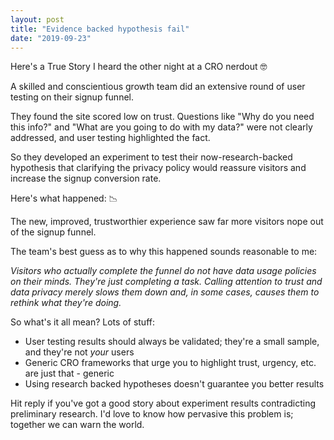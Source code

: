 ```yaml
---
layout: post
title: "Evidence backed hypothesis fail"
date: "2019-09-23"
---
```


Here's a True Story I heard the other night at a CRO nerdout 🤓

A skilled and conscientious growth team did an extensive round of user testing on their signup funnel.

They found the site scored low on trust. Questions like "Why do you need this info?" and "What are you going to do with my data?" were not clearly addressed, and user testing highlighted the fact.

So they developed an experiment to test their now-research-backed hypothesis that clarifying the privacy policy would reassure visitors and increase the signup conversion rate.

Here's what happened: 📉

The new, improved, trustworthier experience saw far more visitors nope out of the signup funnel.

The team's best guess as to why this happened sounds reasonable to me:

_Visitors who actually complete the funnel do not have data usage policies on their minds. They're just completing a task. Calling attention to trust and data privacy merely slows them down and, in some cases, causes them to rethink what they're doing._

So what's it all mean? Lots of stuff:

- User testing results should always be validated; they're a small sample, and they're not _your_ users
- Generic CRO frameworks that urge you to highlight trust, urgency, etc. are just that - generic
- Using research backed hypotheses doesn't guarantee you better results

Hit reply if you've got a good story about experiment results contradicting preliminary research. I'd love to know how pervasive this problem is; together we can warn the world.
